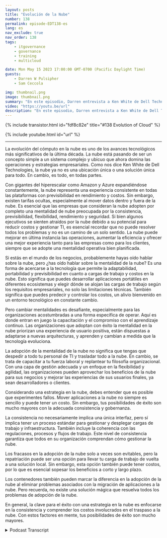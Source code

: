 ```yaml
---
layout: posts
title: "Evolución de la Nube"
number: 138
permalink: episode-EDT138-es
lang: es
nav_exclude: true
nav_order: 138
tags:
    - itgovernance
    - governance
    - training
    - multicloud

date: Mon May 15 2023 17:00:00 GMT-0700 (Pacific Daylight Time)
guests:
    - Darren W Pulsipher
    - Sam Ceccola

img: thumbnail.png
image: thumbnail.png
summary: "En este episodio, Darren entrevista a Ken White de Dell Technology sobre cómo la tecnología en la nube es más que una tecnología, sino un proceso y un cambio cultural en las organizaciones."
video: "https://youtu.be/url"
description: "En este episodio, Darren entrevista a Ken White de Dell Technology sobre cómo la tecnología en la nube es más que una tecnología, sino un proceso y un cambio cultural en las organizaciones."
---
```


<div>
{% include transistor.html id="fdf8c82e" title="#138 Evolution of Cloud" %}

{% include youtube.html id="url" %}
</div>

---

La evolución del cómputo en la nube es uno de los avances tecnológicos más significativos de la última década. La nube está pasando de ser un concepto simple a un sistema complejo y ubicuo que ahora domina las operaciones y estrategias empresariales. Como nos dice Ken White de Dell Technologies, la nube ya no es una ubicación única o una solución única para todo. En cambio, es todo, en todas partes.

Con gigantes del hiperescalar como Amazon y Azure expandiéndose constantemente, la nube representa una experiencia consistente en todas las plataformas con previsibilidad en rendimiento y costos. Sin embargo, existen tarifas ocultas, especialmente al mover datos dentro y fuera de la nube. Es esencial que las empresas que consideran la nube adopten por completo una mentalidad de nube preocupada por la consistencia, previsibilidad, flexibilidad, rendimiento y seguridad. Si bien algunos ejecutivos se sienten atraídos por la nube debido a su potencial para reducir costos y gestionar TI, es esencial recordar que no puede resolver todos los problemas y no es un camino de un solo sentido. La nube puede mejorar en última instancia las operaciones, aumentar la eficiencia y ofrecer una mejor experiencia tanto para las empresas como para los clientes, siempre que se adopte una mentalidad operativa bien planificada.

Si estás en el mundo de los negocios, probablemente hayas oído hablar sobre la nube, pero ¿has oído hablar sobre la mentalidad de la nube? Es una forma de acercarse a la tecnología que permite la adaptabilidad, portabilidad y previsibilidad en cuanto a cargas de trabajo y costos en la nube. Esto significa que puedes desarrollar aplicaciones portátiles en diferentes ecosistemas y elegir dónde se alojan las cargas de trabajo según los requisitos empresariales, no solo las limitaciones técnicas. También significa que puedes predecir y controlar los costos, un alivio bienvenido en un entorno tecnológico en constante cambio.

Pero cambiar mentalidades es desafiante, especialmente para las organizaciones acostumbradas a una forma específica de operar. Aquí es donde entran en juego la capacitación y el compromiso con el aprendizaje continuo. Las organizaciones que adoptan con éxito la mentalidad en la nube priorizan una experiencia de usuario positiva, están dispuestas a adaptarse a nuevas arquitecturas, y aprenden y cambian a medida que la tecnología evoluciona.

La adopción de la mentalidad de la nube no significa que tengas que despedir a todo tu personal de TI y trasladar todo a la nube. En cambio, se trata de capacitar a tu fuerza laboral y replantear tu filosofía organizacional. Con una capa de gestión adecuada y un enfoque en la flexibilidad y agilidad, las organizaciones pueden aprovechar los beneficios de la nube para sus negocios y mejorar las experiencias de sus usuarios finales, ya sean desarrolladores o clientes.

Considerando una estrategia en la nube, debes entender que es posible que experimentes fallos. Mover aplicaciones a la nube no siempre es sencillo y puede tener un costo. Sin embargo, tus posibilidades de éxito son mucho mayores con la adecuada consistencia y gobernanza.

La consistencia no necesariamente implica una única interfaz, pero sí implica tener un proceso estándar para gestionar y desplegar cargas de trabajo y infraestructura. También incluye la coherencia con las regulaciones, procesos y flujos de trabajo. Este nivel de consistencia garantiza que todos en su organización comprendan cómo gestionar la nube.

Los fracasos en la adopción de la nube solo a veces son evitables, pero la repatriación puede ser una opción para llevar tu carga de trabajo de vuelta a una solución local. Sin embargo, esta opción también puede tener costos, por lo que es esencial sopesar los beneficios a corto y largo plazo.

Los contenedores también pueden marcar la diferencia en la adopción de la nube al eliminar problemas asociados con la migración de aplicaciones a la nube. Pero recuerda, no existe una solución mágica que resuelva todos los problemas de adopción de la nube.

En general, la clave para el éxito con una estrategia en la nube es enfocarse en la consistencia y comprender los costos involucrados en el traspaso a la nube. Con estos factores en mente, tus posibilidades de éxito son mucho mayores.



<details>
<summary> Podcast Transcript </summary>

<p></p>

</details>
